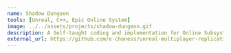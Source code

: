 ```yaml
---
name: Shadow Dungeon
tools: [Unreal, C++, Epic Online System]
image: ../../assets/projects/shadow-dungeon.gif
description: A Self-taught coding and implementation for Online Subsystem replication from official Unreal documentation and Multiplayer Game Development with Unreal Engine 5 by Marco Secchi. Featuring a complete gameplay loop and animation synchronized in multiplayer context.
external_url: https://github.com/e-choness/unreal-multiplayer-replication
---
```

